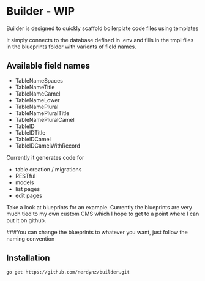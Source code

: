 # Builder - WIP
Builder is designed to quickly scaffold boilerplate code files using templates 

It simply connects to the database defined in .env and fills in the tmpl files in the blueprints folder with varients of field names.

## Available field names

- TableNameSpaces
- TableNameTitle
- TableNameCamel
- TableNameLower
- TableNamePlural
- TableNamePluralTitle
- TableNamePluralCamel
- TableID
- TableIDTitle
- TableIDCamel
- TableIDCamelWithRecord

Currently it generates code for 

- table creation / migrations
- RESTful 
- models
- list pages
- edit pages

Take a look at blueprints for an example. Currently the blueprints are very much tied to my own custom CMS which I hope to get to a point where I can put it on github.

###You can change the blueprints to whatever you want, just follow the naming convention

## Installation
`go get https://github.com/nerdynz/builder.git`

